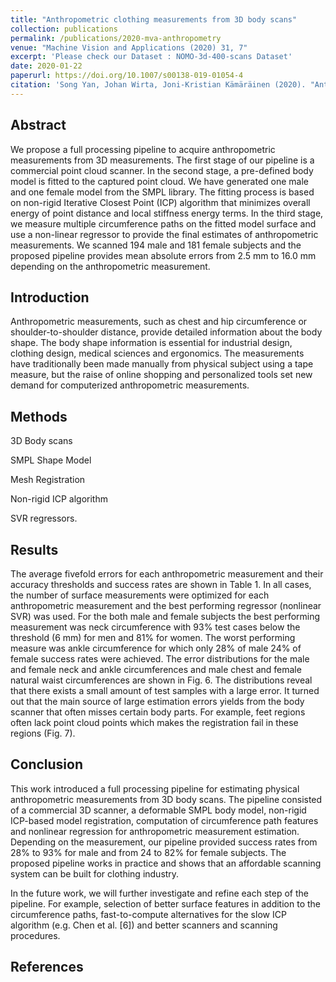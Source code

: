 ```yaml
---
title: "Anthropometric clothing measurements from 3D body scans"
collection: publications
permalink: /publications/2020-mva-anthropometry
venue: "Machine Vision and Applications (2020) 31, 7"
excerpt: 'Please check our Dataset : NOMO-3d-400-scans Dataset'
date: 2020-01-22
paperurl: https://doi.org/10.1007/s00138-019-01054-4
citation: 'Song Yan, Johan Wirta, Joni-Kristian Kämäräinen (2020). "Anthropometric clothing measurements from 3D body scans." <i>Machine Vision and Applications (2020)</i> 31, 7 '
---
```


## Abstract
We propose a full processing pipeline to acquire anthropometric measurements from 3D measurements. The first stage of our pipeline is a commercial point cloud scanner. In the second stage, a pre-defined body model is fitted to the captured point cloud. We have generated one male and one female model from the SMPL library. The fitting process is based on non-rigid Iterative Closest Point (ICP) algorithm that minimizes overall energy of point distance and local stiffness energy terms. In the third stage, we measure multiple circumference paths on the fitted model surface and use a non-linear regressor to provide the final estimates of anthropometric measurements. We scanned 194 male and 181 female subjects and the proposed pipeline provides mean absolute errors from 2.5 mm to 16.0 mm depending on the anthropometric measurement.

## Introduction
Anthropometric measurements, such as chest and hip circumference or shoulder-to-shoulder distance, provide detailed information about the body shape. The body shape information is essential for industrial design, clothing design, medical sciences and ergonomics. The measurements have traditionally been made manually from physical subject using a tape measure, but the raise of online shopping and personalized tools set new demand for computerized anthropometric measurements.

## Methods

3D Body scans 

SMPL Shape Model 

Mesh Registration 

Non-rigid ICP algorithm

SVR regressors.

## Results

The average fivefold errors for each anthropometric measurement and their accuracy thresholds and success rates are shown in Table 1. In all cases, the number of surface measurements were optimized for each anthropometric measurement and the best performing regressor (nonlinear SVR) was used. For the both male and female subjects the best performing measurement was neck circumference with 93% test cases below the threshold (6 mm) for men and 81% for women. The worst performing measure was ankle circumference for which only 28% of male 24% of female success rates were achieved. The error distributions for the male and female neck and ankle circumferences and male chest and female natural waist circumferences are shown in Fig. 6. The distributions reveal that there exists a small amount of test samples with a large error. It turned out that the main source of large estimation errors yields from the body scanner that often misses certain body parts. For example, feet regions often lack point cloud points which makes the registration fail in these regions (Fig. 7).

## Conclusion 

This work introduced a full processing pipeline for estimating physical anthropometric measurements from 3D body scans. The pipeline consisted of a commercial 3D scanner, a deformable SMPL body model, non-rigid ICP-based model registration, computation of circumference path features and nonlinear regression for anthropometric measurement estimation. Depending on the measurement, our pipeline provided success rates from 28% to 93% for male and from 24 to 82% for female subjects. The proposed pipeline works in practice and shows that an affordable scanning system can be built for clothing industry.

In the future work, we will further investigate and refine each step of the pipeline. For example, selection of better surface features in addition to the circumference paths, fast-to-compute alternatives for the slow ICP algorithm (e.g. Chen et al. [6]) and better scanners and scanning procedures.

## References
